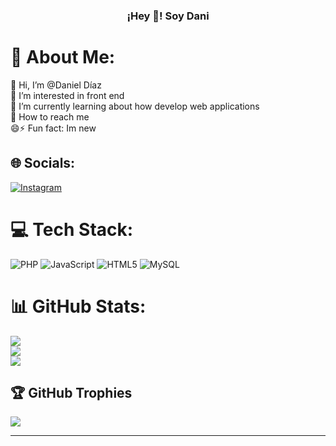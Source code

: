 <p align="center" width="300">
  <h3 align="center">¡Hey 👋! Soy Dani</h3>
</p>

# 💫 About Me:
👋 Hi, I’m @Daniel Díaz<br>👀 I’m interested in front end<br>🌱 I’m currently learning about how develop web applications<br>💞️ How to reach me <br>😄⚡ Fun fact: Im new 

## 🌐 Socials:
[![Instagram](https://img.shields.io/badge/Instagram-%23E4405F.svg?logo=Instagram&logoColor=white)](https://instagram.com/d.d1az) 

# 💻 Tech Stack:
![PHP](https://img.shields.io/badge/php-%23777BB4.svg?style=for-the-badge&logo=php&logoColor=white) ![JavaScript](https://img.shields.io/badge/javascript-%23323330.svg?style=for-the-badge&logo=javascript&logoColor=%23F7DF1E) ![HTML5](https://img.shields.io/badge/html5-%23E34F26.svg?style=for-the-badge&logo=html5&logoColor=white) ![MySQL](https://img.shields.io/badge/mysql-4479A1.svg?style=for-the-badge&logo=mysql&logoColor=white)
# 📊 GitHub Stats:
![](https://github-readme-stats.vercel.app/api?username=DaniDiaz-commits&theme=onedark&hide_border=false&include_all_commits=false&count_private=false)<br/>
![](https://github-readme-streak-stats.herokuapp.com/?user=DaniDiaz-commits&theme=onedark&hide_border=false)<br/>
![](https://github-readme-stats.vercel.app/api/top-langs/?username=DaniDiaz-commits&theme=onedark&hide_border=false&include_all_commits=false&count_private=false&layout=compact)

## 🏆 GitHub Trophies
![](https://github-profile-trophy.vercel.app/?username=DaniDiaz-commits&theme=dark)

---

<!-- Proudly created with GPRM ( https://gprm.itsvg.in ) -->
